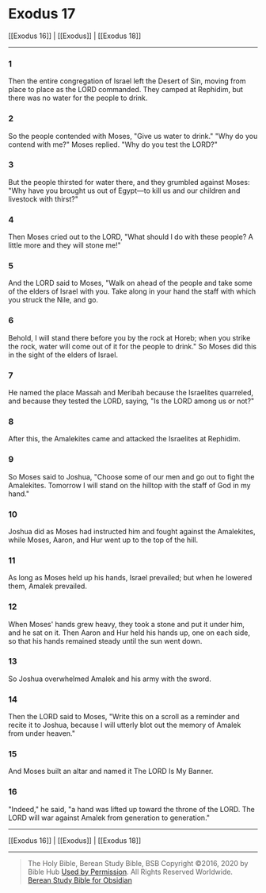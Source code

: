 # Exodus 17

[[Exodus 16]] | [[Exodus]] | [[Exodus 18]]

---

### 1
Then the entire congregation of Israel left the Desert of Sin, moving from place to place as the LORD commanded. They camped at Rephidim, but there was no water for the people to drink.

### 2
So the people contended with Moses, "Give us water to drink." "Why do you contend with me?" Moses replied. "Why do you test the LORD?"

### 3
But the people thirsted for water there, and they grumbled against Moses: "Why have you brought us out of Egypt—to kill us and our children and livestock with thirst?"

### 4
Then Moses cried out to the LORD, "What should I do with these people? A little more and they will stone me!"

### 5
And the LORD said to Moses, "Walk on ahead of the people and take some of the elders of Israel with you. Take along in your hand the staff with which you struck the Nile, and go.

### 6
Behold, I will stand there before you by the rock at Horeb; when you strike the rock, water will come out of it for the people to drink." So Moses did this in the sight of the elders of Israel.

### 7
He named the place Massah and Meribah because the Israelites quarreled, and because they tested the LORD, saying, "Is the LORD among us or not?"

### 8
After this, the Amalekites came and attacked the Israelites at Rephidim.

### 9
So Moses said to Joshua, "Choose some of our men and go out to fight the Amalekites. Tomorrow I will stand on the hilltop with the staff of God in my hand."

### 10
Joshua did as Moses had instructed him and fought against the Amalekites, while Moses, Aaron, and Hur went up to the top of the hill.

### 11
As long as Moses held up his hands, Israel prevailed; but when he lowered them, Amalek prevailed.

### 12
When Moses' hands grew heavy, they took a stone and put it under him, and he sat on it. Then Aaron and Hur held his hands up, one on each side, so that his hands remained steady until the sun went down.

### 13
So Joshua overwhelmed Amalek and his army with the sword.

### 14
Then the LORD said to Moses, "Write this on a scroll as a reminder and recite it to Joshua, because I will utterly blot out the memory of Amalek from under heaven."

### 15
And Moses built an altar and named it The LORD Is My Banner.

### 16
"Indeed," he said, "a hand was lifted up toward the throne of the LORD. The LORD will war against Amalek from generation to generation."

---

[[Exodus 16]] | [[Exodus]] | [[Exodus 18]]

---

> The Holy Bible, Berean Study Bible, BSB
> Copyright &copy;2016, 2020 by Bible Hub
> [Used by Permission](https://berean.bible/terms.htm). All Rights Reserved Worldwide.
> [Berean Study Bible for Obsidian](https://github.com/gapmiss/berean-study-bible-for-obsidian)</small>

